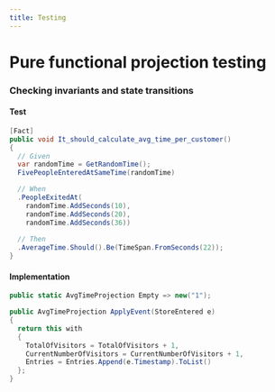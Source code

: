 ```yaml
---
title: Testing
---
```


# Pure functional projection testing
### Checking invariants and state transitions


<div class="grid grid-cols-2 gap-12">
<div>

#### Test

```cs
[Fact]
public void It_should_calculate_avg_time_per_customer()
{
  // Given
  var randomTime = GetRandomTime();
  FivePeopleEnteredAtSameTime(randomTime)

  // When
  .PeopleExitedAt(
    randomTime.AddSeconds(10),
    randomTime.AddSeconds(20),
    randomTime.AddSeconds(36))
    
  // Then
  .AverageTime.Should().Be(TimeSpan.FromSeconds(22));
}
```


</div>
<div>

#### Implementation

```cs
public static AvgTimeProjection Empty => new("1");

public AvgTimeProjection ApplyEvent(StoreEntered e)
{
  return this with
  {
    TotalOfVisitors = TotalOfVisitors + 1,
    CurrentNumberOfVisitors = CurrentNumberOfVisitors + 1,
    Entries = Entries.Append(e.Timestamp).ToList()
  };
}
```

</div>
</div>
